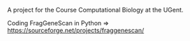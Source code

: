 A project for the Course Computational Biology at the UGent.

Coding FragGeneScan in Python => https://sourceforge.net/projects/fraggenescan/ 
